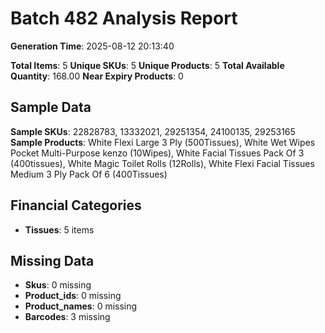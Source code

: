 # Batch 482 Analysis Report

**Generation Time**: 2025-08-12 20:13:40

**Total Items**: 5
**Unique SKUs**: 5
**Unique Products**: 5
**Total Available Quantity**: 168.00
**Near Expiry Products**: 0

## Sample Data
**Sample SKUs**: 22828783, 13332021, 29251354, 24100135, 29253165
**Sample Products**: White Flexi Large 3 Ply (500Tissues), White Wet Wipes Pocket Multi-Purpose kenzo (10Wipes), White Facial Tissues Pack Of 3 (400tissues), White Magic Toilet Rolls (12Rolls), White Flexi Facial Tissues Medium 3 Ply Pack Of 6 (400Tissues)

## Financial Categories
- **Tissues**: 5 items

## Missing Data
- **Skus**: 0 missing
- **Product_ids**: 0 missing
- **Product_names**: 0 missing
- **Barcodes**: 3 missing
